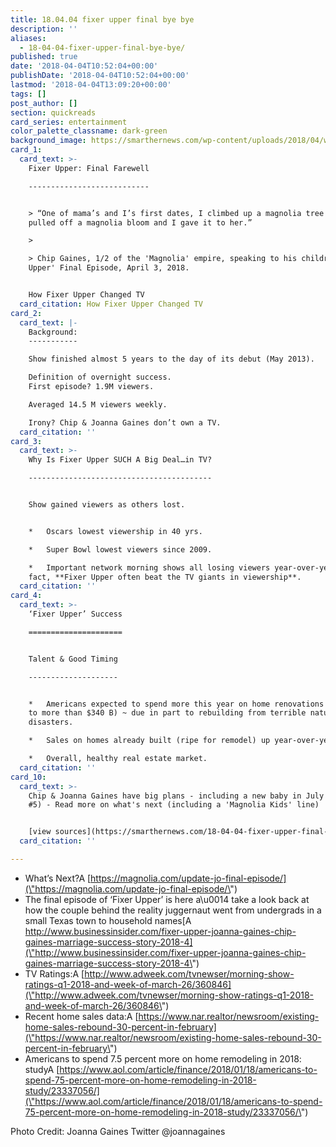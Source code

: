 ```yaml
---
title: 18.04.04 fixer upper final bye bye
description: ''
aliases:
  - 18-04-04-fixer-upper-final-bye-bye/
published: true
date: '2018-04-04T10:52:04+00:00'
publishDate: '2018-04-04T10:52:04+00:00'
lastmod: '2018-04-04T13:09:20+00:00'
tags: []
post_author: []
section: quickreads
card_series: entertainment
color_palette_classname: dark-green
background_image: https://smarthernews.com/wp-content/uploads/2018/04/wcaSVUCW_400x400.jpg
card_1:
  card_text: >-
    Fixer Upper: Final Farewell

    ---------------------------


    > “One of mama’s and I’s first dates, I climbed up a magnolia tree and I
    pulled off a magnolia bloom and I gave it to her.”

    > 

    > Chip Gaines, 1/2 of the 'Magnolia' empire, speaking to his children 'Fixer
    Upper' Final Episode, April 3, 2018.


    How Fixer Upper Changed TV
  card_citation: How Fixer Upper Changed TV
card_2:
  card_text: |-
    Background:
    -----------

    Show finished almost 5 years to the day of its debut (May 2013).

    Definition of overnight success.  
    First episode? 1.9M viewers.

    Averaged 14.5 M viewers weekly.

    Irony? Chip & Joanna Gaines don’t own a TV.
  card_citation: ''
card_3:
  card_text: >-
    Why Is Fixer Upper SUCH A Big Deal…in TV?

    -----------------------------------------


    Show gained viewers as others lost.


    *   Oscars lowest viewership in 40 yrs.

    *   Super Bowl lowest viewers since 2009.

    *   Important network morning shows all losing viewers year-over-year. In
    fact, **Fixer Upper often beat the TV giants in viewership**.
  card_citation: ''
card_4:
  card_text: >-
    ‘Fixer Upper’ Success

    =====================


    Talent & Good Timing

    --------------------


    *   Americans expected to spend more this year on home renovations (up 7.5%
    to more than $340 B) ~ due in part to rebuilding from terrible natural
    disasters.

    *   Sales on homes already built (ripe for remodel) up year-over-year.

    *   Overall, healthy real estate market.
  card_citation: ''
card_10:
  card_text: >-
    Chip & Joanna Gaines have big plans - including a new baby in July (child
    #5) - Read more on what's next (including a 'Magnolia Kids' line)


    [view sources](https://smarthernews.com/18-04-04-fixer-upper-final-bye-bye/)
  card_citation: ''

---
```

*   What’s Next?A [https://magnolia.com/update-jo-final-episode/](\"https://magnolia.com/update-jo-final-episode/\")
*   The final episode of ‘Fixer Upper’ is here a\\u0014 take a look back at how the couple behind the reality juggernaut went from undergrads in a small Texas town to household names[A http://www.businessinsider.com/fixer-upper-joanna-gaines-chip-gaines-marriage-success-story-2018-4](\"http://www.businessinsider.com/fixer-upper-joanna-gaines-chip-gaines-marriage-success-story-2018-4\")
*   TV Ratings:A [http://www.adweek.com/tvnewser/morning-show-ratings-q1-2018-and-week-of-march-26/360846](\"http://www.adweek.com/tvnewser/morning-show-ratings-q1-2018-and-week-of-march-26/360846\")
*   Recent home sales data:A [https://www.nar.realtor/newsroom/existing-home-sales-rebound-30-percent-in-february](\"https://www.nar.realtor/newsroom/existing-home-sales-rebound-30-percent-in-february\")
*   Americans to spend 7.5 percent more on home remodeling in 2018: studyA [https://www.aol.com/article/finance/2018/01/18/americans-to-spend-75-percent-more-on-home-remodeling-in-2018-study/23337056/](\"https://www.aol.com/article/finance/2018/01/18/americans-to-spend-75-percent-more-on-home-remodeling-in-2018-study/23337056/\")

Photo Credit: Joanna Gaines Twitter @joannagaines